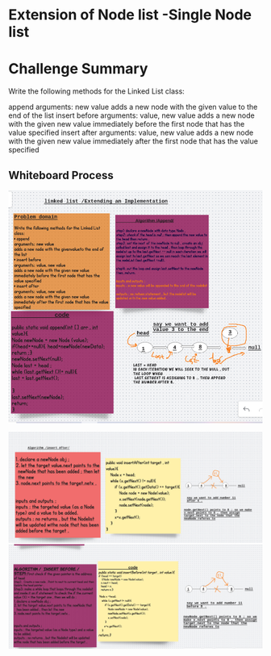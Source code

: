 # Extension of Node list -Single Node list 
# Challenge Summary
Write the following methods for the Linked List class:

append
arguments: new value
adds a new node with the given value to the end of the list
insert before
arguments: value, new value
adds a new node with the given new value immediately before the first node that has the value specified
insert after
arguments: value, new value
adds a new node with the given new value immediately after the first node that has the value specified

## Whiteboard Process
![img](./assets/n3.png)

![img](./assets/n1.png)
![img](./assets/n2.png)

